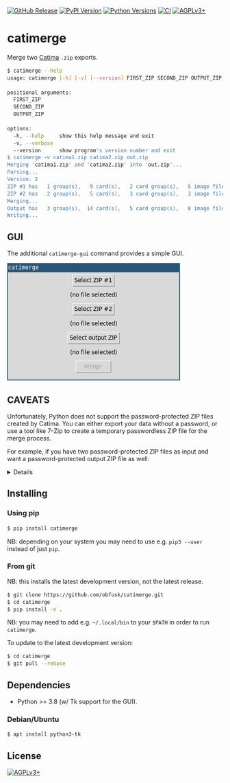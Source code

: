 <!-- SPDX-FileCopyrightText: 2023 FC Stegerman <flx@obfusk.net> -->
<!-- SPDX-License-Identifier: AGPL-3.0-or-later -->

[![GitHub Release](https://img.shields.io/github/release/obfusk/catimerge.svg?logo=github)](https://github.com/obfusk/catimerge/releases)
[![PyPI Version](https://img.shields.io/pypi/v/catimerge.svg)](https://pypi.python.org/pypi/catimerge)
[![Python Versions](https://img.shields.io/pypi/pyversions/catimerge.svg)](https://pypi.python.org/pypi/catimerge)
[![CI](https://github.com/obfusk/catimerge/workflows/CI/badge.svg)](https://github.com/obfusk/catimerge/actions?query=workflow%3ACI)
[![AGPLv3+](https://img.shields.io/badge/license-AGPLv3+-blue.svg)](https://www.gnu.org/licenses/agpl-3.0.html)

<!--
<a href="https://repology.org/project/catimerge/versions">
  <img src="https://repology.org/badge/vertical-allrepos/catimerge.svg?header="
    alt="Packaging status" align="right" />
</a>

<a href="https://repology.org/project/python:catimerge/versions">
  <img src="https://repology.org/badge/vertical-allrepos/python:catimerge.svg?header="
    alt="Packaging status" align="right" />
</a>
-->

# catimerge

Merge two [Catima](https://catima.app) `.zip` exports.

```sh
$ catimerge --help
usage: catimerge [-h] [-v] [--version] FIRST_ZIP SECOND_ZIP OUTPUT_ZIP

positional arguments:
  FIRST_ZIP
  SECOND_ZIP
  OUTPUT_ZIP

options:
  -h, --help     show this help message and exit
  -v, --verbose
  --version      show program's version number and exit
$ catimerge -v catima1.zip catima2.zip out.zip
Merging 'catima1.zip' and 'catima2.zip' into 'out.zip'...
Parsing...
Version: 2
ZIP #1 has   1 group(s),   9 card(s),   2 card group(s),   5 image file(s)
ZIP #2 has   2 group(s),   5 card(s),   3 card group(s),   3 image file(s)
Merging...
Output has   3 group(s),  14 card(s),   5 card group(s),   8 image file(s)
Writing...
```

## GUI

The additional `catimerge-gui` command provides a simple GUI.

![screenshot](gui.png)

## CAVEATS

Unfortunately, Python does not support the password-protected ZIP
files created by Catima.  You can either export your data without a
password, or use a tool like 7-Zip to create a temporary passwordless
ZIP file for the merge process.

For example, if you have two password-protected ZIP files as input and
want a password-protected output ZIP file as well:

<details>

```sh
$ ls
catima1.zip
catima2.zip
$ 7z -ocatima1 x catima1.zip            # extract into catima1/
[...]
$ 7z -ocatima2 x catima2.zip            # extract into catima2/
[...]
$ cd catima1
$ 7z a ../catima1-nopass.zip *          # create passwordless ZIP
[...]
$ cd ..
$ cd catima2
$ 7z a ../catima2-nopass.zip *          # create passwordless ZIP
[...]
$ cd ..
$ catimerge -v catima1-nopass.zip catima2-nopass.zip out-nopass.zip
Merging 'catima1-nopass.zip' and 'catima2-nopass.zip' into 'out-nopass.zip'...
[...]
$ 7z -oout-nopass x out-nopass.zip      # extract into out-nopass/
$ cd out-nopass
$ 7z -p a ../out.zip *                  # create password-protected ZIP
[...]
$ cd ..
$ ls
catima1
catima1-nopass.zip
catima1.zip
catima2
catima2-nopass.zip
catima2.zip
out-nopass
out-nopass.zip
out.zip
```

</details>

## Installing

### Using pip

```bash
$ pip install catimerge
```

NB: depending on your system you may need to use e.g. `pip3 --user`
instead of just `pip`.

### From git

NB: this installs the latest development version, not the latest
release.

```bash
$ git clone https://github.com/obfusk/catimerge.git
$ cd catimerge
$ pip install -e .
```

NB: you may need to add e.g. `~/.local/bin` to your `$PATH` in order
to run `catimerge`.

To update to the latest development version:

```bash
$ cd catimerge
$ git pull --rebase
```

## Dependencies

* Python >= 3.8 (w/ Tk support for the GUI).

### Debian/Ubuntu

```bash
$ apt install python3-tk
```

## License

[![AGPLv3+](https://www.gnu.org/graphics/agplv3-155x51.png)](https://www.gnu.org/licenses/agpl-3.0.html)

<!-- vim: set tw=70 sw=2 sts=2 et fdm=marker : -->
